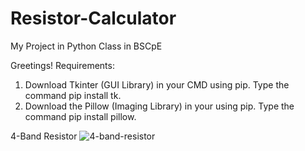 # Resistor-Calculator
My Project in Python Class in BSCpE

Greetings!
Requirements:
1) Download Tkinter (GUI Library) in your CMD using pip. Type the command pip install tk.
2) Download the Pillow (Imaging Library) in your using pip. Type the command pip install pillow.

4-Band Resistor
![4-band-resistor](https://github.com/user-attachments/assets/6f479571-12e0-4fc7-b522-37fb52e7e1cf)
